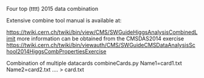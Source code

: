 Four top (tttt) 2015 data combination

Extensive combine tool manual is available at:

https://twiki.cern.ch/twiki/bin/view/CMS/SWGuideHiggsAnalysisCombinedLimit
more information can be obtained from the CMSDAS2014 exercise
https://twiki.cern.ch/twiki/bin/viewauth/CMS/SWGuideCMSDataAnalysisSchool2014HiggsCombPropertiesExercise

Combination of multiple datacards
combineCards.py Name1=card1.txt Name2=card2.txt .... > card.txt


